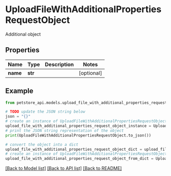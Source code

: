 # UploadFileWithAdditionalPropertiesRequestObject

Additional object

## Properties

Name | Type | Description | Notes
------------ | ------------- | ------------- | -------------
**name** | **str** |  | [optional] 

## Example

```python
from petstore_api.models.upload_file_with_additional_properties_request_object import UploadFileWithAdditionalPropertiesRequestObject

# TODO update the JSON string below
json = "{}"
# create an instance of UploadFileWithAdditionalPropertiesRequestObject from a JSON string
upload_file_with_additional_properties_request_object_instance = UploadFileWithAdditionalPropertiesRequestObject.from_json(json)
# print the JSON string representation of the object
print(UploadFileWithAdditionalPropertiesRequestObject.to_json())

# convert the object into a dict
upload_file_with_additional_properties_request_object_dict = upload_file_with_additional_properties_request_object_instance.to_dict()
# create an instance of UploadFileWithAdditionalPropertiesRequestObject from a dict
upload_file_with_additional_properties_request_object_from_dict = UploadFileWithAdditionalPropertiesRequestObject.from_dict(upload_file_with_additional_properties_request_object_dict)
```
[[Back to Model list]](../README.md#documentation-for-models) [[Back to API list]](../README.md#documentation-for-api-endpoints) [[Back to README]](../README.md)


